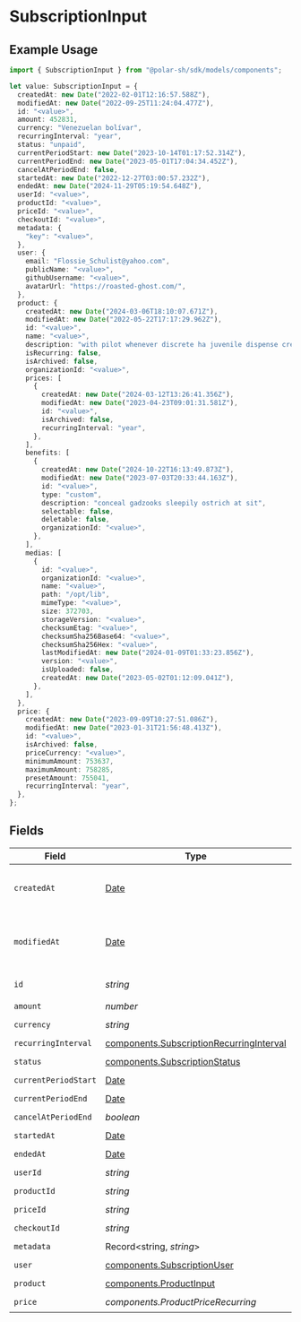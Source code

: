 # SubscriptionInput

## Example Usage

```typescript
import { SubscriptionInput } from "@polar-sh/sdk/models/components";

let value: SubscriptionInput = {
  createdAt: new Date("2022-02-01T12:16:57.588Z"),
  modifiedAt: new Date("2022-09-25T11:24:04.477Z"),
  id: "<value>",
  amount: 452831,
  currency: "Venezuelan bolívar",
  recurringInterval: "year",
  status: "unpaid",
  currentPeriodStart: new Date("2023-10-14T01:17:52.314Z"),
  currentPeriodEnd: new Date("2023-05-01T17:04:34.452Z"),
  cancelAtPeriodEnd: false,
  startedAt: new Date("2022-12-27T03:00:57.232Z"),
  endedAt: new Date("2024-11-29T05:19:54.648Z"),
  userId: "<value>",
  productId: "<value>",
  priceId: "<value>",
  checkoutId: "<value>",
  metadata: {
    "key": "<value>",
  },
  user: {
    email: "Flossie_Schulist@yahoo.com",
    publicName: "<value>",
    githubUsername: "<value>",
    avatarUrl: "https://roasted-ghost.com/",
  },
  product: {
    createdAt: new Date("2024-03-06T18:10:07.671Z"),
    modifiedAt: new Date("2022-05-22T17:17:29.962Z"),
    id: "<value>",
    name: "<value>",
    description: "with pilot whenever discrete ha juvenile dispense crest yum",
    isRecurring: false,
    isArchived: false,
    organizationId: "<value>",
    prices: [
      {
        createdAt: new Date("2024-03-12T13:26:41.356Z"),
        modifiedAt: new Date("2023-04-23T09:01:31.581Z"),
        id: "<value>",
        isArchived: false,
        recurringInterval: "year",
      },
    ],
    benefits: [
      {
        createdAt: new Date("2024-10-22T16:13:49.873Z"),
        modifiedAt: new Date("2023-07-03T20:33:44.163Z"),
        id: "<value>",
        type: "custom",
        description: "conceal gadzooks sleepily ostrich at sit",
        selectable: false,
        deletable: false,
        organizationId: "<value>",
      },
    ],
    medias: [
      {
        id: "<value>",
        organizationId: "<value>",
        name: "<value>",
        path: "/opt/lib",
        mimeType: "<value>",
        size: 372703,
        storageVersion: "<value>",
        checksumEtag: "<value>",
        checksumSha256Base64: "<value>",
        checksumSha256Hex: "<value>",
        lastModifiedAt: new Date("2024-01-09T01:33:23.856Z"),
        version: "<value>",
        isUploaded: false,
        createdAt: new Date("2023-05-02T01:12:09.041Z"),
      },
    ],
  },
  price: {
    createdAt: new Date("2023-09-09T10:27:51.086Z"),
    modifiedAt: new Date("2023-01-31T21:56:48.413Z"),
    id: "<value>",
    isArchived: false,
    priceCurrency: "<value>",
    minimumAmount: 753637,
    maximumAmount: 758285,
    presetAmount: 755041,
    recurringInterval: "year",
  },
};
```

## Fields

| Field                                                                                                | Type                                                                                                 | Required                                                                                             | Description                                                                                          |
| ---------------------------------------------------------------------------------------------------- | ---------------------------------------------------------------------------------------------------- | ---------------------------------------------------------------------------------------------------- | ---------------------------------------------------------------------------------------------------- |
| `createdAt`                                                                                          | [Date](https://developer.mozilla.org/en-US/docs/Web/JavaScript/Reference/Global_Objects/Date)        | :heavy_check_mark:                                                                                   | Creation timestamp of the object.                                                                    |
| `modifiedAt`                                                                                         | [Date](https://developer.mozilla.org/en-US/docs/Web/JavaScript/Reference/Global_Objects/Date)        | :heavy_check_mark:                                                                                   | Last modification timestamp of the object.                                                           |
| `id`                                                                                                 | *string*                                                                                             | :heavy_check_mark:                                                                                   | The ID of the object.                                                                                |
| `amount`                                                                                             | *number*                                                                                             | :heavy_check_mark:                                                                                   | N/A                                                                                                  |
| `currency`                                                                                           | *string*                                                                                             | :heavy_check_mark:                                                                                   | N/A                                                                                                  |
| `recurringInterval`                                                                                  | [components.SubscriptionRecurringInterval](../../models/components/subscriptionrecurringinterval.md) | :heavy_check_mark:                                                                                   | N/A                                                                                                  |
| `status`                                                                                             | [components.SubscriptionStatus](../../models/components/subscriptionstatus.md)                       | :heavy_check_mark:                                                                                   | N/A                                                                                                  |
| `currentPeriodStart`                                                                                 | [Date](https://developer.mozilla.org/en-US/docs/Web/JavaScript/Reference/Global_Objects/Date)        | :heavy_check_mark:                                                                                   | N/A                                                                                                  |
| `currentPeriodEnd`                                                                                   | [Date](https://developer.mozilla.org/en-US/docs/Web/JavaScript/Reference/Global_Objects/Date)        | :heavy_check_mark:                                                                                   | N/A                                                                                                  |
| `cancelAtPeriodEnd`                                                                                  | *boolean*                                                                                            | :heavy_check_mark:                                                                                   | N/A                                                                                                  |
| `startedAt`                                                                                          | [Date](https://developer.mozilla.org/en-US/docs/Web/JavaScript/Reference/Global_Objects/Date)        | :heavy_check_mark:                                                                                   | N/A                                                                                                  |
| `endedAt`                                                                                            | [Date](https://developer.mozilla.org/en-US/docs/Web/JavaScript/Reference/Global_Objects/Date)        | :heavy_check_mark:                                                                                   | N/A                                                                                                  |
| `userId`                                                                                             | *string*                                                                                             | :heavy_check_mark:                                                                                   | N/A                                                                                                  |
| `productId`                                                                                          | *string*                                                                                             | :heavy_check_mark:                                                                                   | N/A                                                                                                  |
| `priceId`                                                                                            | *string*                                                                                             | :heavy_check_mark:                                                                                   | N/A                                                                                                  |
| `checkoutId`                                                                                         | *string*                                                                                             | :heavy_check_mark:                                                                                   | N/A                                                                                                  |
| `metadata`                                                                                           | Record<string, *string*>                                                                             | :heavy_check_mark:                                                                                   | N/A                                                                                                  |
| `user`                                                                                               | [components.SubscriptionUser](../../models/components/subscriptionuser.md)                           | :heavy_check_mark:                                                                                   | N/A                                                                                                  |
| `product`                                                                                            | [components.ProductInput](../../models/components/productinput.md)                                   | :heavy_check_mark:                                                                                   | A product.                                                                                           |
| `price`                                                                                              | *components.ProductPriceRecurring*                                                                   | :heavy_check_mark:                                                                                   | N/A                                                                                                  |
